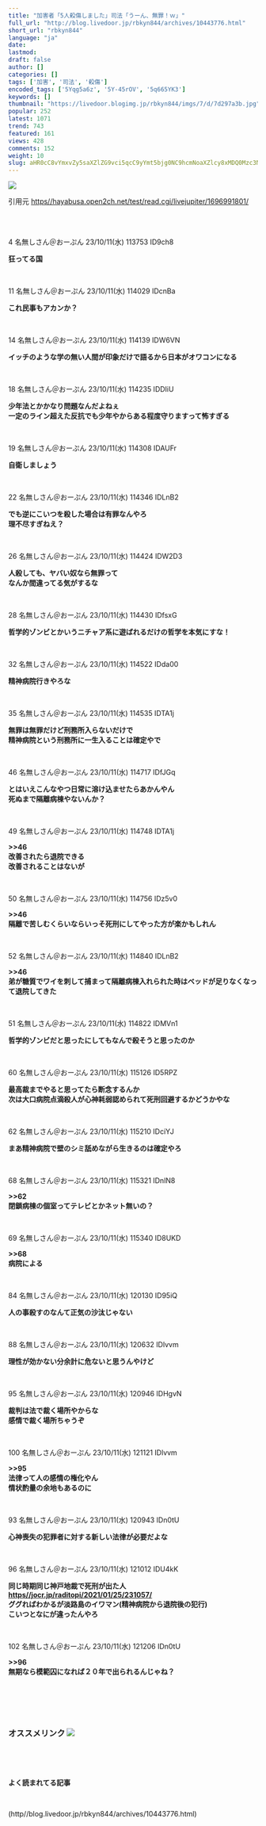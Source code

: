 ```yaml
---
title: "加害者「5人殺傷しました」司法「うーん、無罪！ｗ」"
full_url: "http://blog.livedoor.jp/rbkyn844/archives/10443776.html"
short_url: "rbkyn844"
language: "ja"
date: 
lastmod: 
draft: false
author: []
categories: []
tags: ['加害', '司法', '殺傷']
encoded_tags: ['5Yqg5a6z', '5Y-45rOV', '5q665YK3']
keywords: []
thumbnail: "https://livedoor.blogimg.jp/rbkyn844/imgs/7/d/7d297a3b.jpg"
popular: 252
latest: 1071
trend: 743
featured: 161
views: 428
comments: 152
weight: 10
slug: aHR0cC8vYmxvZy5saXZlZG9vci5qcC9yYmt5bjg0NC9hcmNoaXZlcy8xMDQ0Mzc3Ni5odG1s
---
```


![](https://livedoor.blogimg.jp/rbkyn844/imgs/7/d/7d297a3b.jpg)

<div><p>引用元 <a title='' target='_blank' href='https//hayabusa.open2ch.net/test/read.cgi/livejupiter/1696991801/'>https//hayabusa.open2ch.net/test/read.cgi/livejupiter/1696991801/ </a> </p><br> <br> <p class='res1'>4 名無しさん＠おーぷん 23/10/11(水) 113753 ID9ch8 </p> <p class='res2'><b> 狂ってる国 </b></p><br> <p class='res1'>11 名無しさん＠おーぷん 23/10/11(水) 114029 IDcnBa </p> <p class='res2'><b> これ民事もアカンか？ </b></p><br> <p class='res1'>14 名無しさん＠おーぷん 23/10/11(水) 114139 IDW6VN </p> <p class='res2'><b> イッチのような学の無い人間が印象だけで語るから日本がオワコンになる </b></p><br> <p class='res1'>18 名無しさん＠おーぷん 23/10/11(水) 114235 IDDIiU </p> <p class='res2'><b> 少年法とかかなり問題なんだよねぇ<br>一定のライン超えた反抗でも少年やからある程度守りますって怖すぎる </b></p><br> <p class='res1'>19 名無しさん＠おーぷん 23/10/11(水) 114308 IDAUFr </p> <p class='res2'><b> 自衛しましょう </b></p><br> <p class='res1'>22 名無しさん＠おーぷん 23/10/11(水) 114346 IDLnB2 </p> <p class='res2'><b> でも逆にこいつを殺した場合は有罪なんやろ<br>理不尽すぎねえ？ </b></p><br> <p class='res1'>26 名無しさん＠おーぷん 23/10/11(水) 114424 IDW2D3 </p> <p class='res2'><b> 人殺しても、ヤバい奴なら無罪って<br>なんか間違ってる気がするな </b></p><br> <p class='no-pc'></p> <p class='res1'>28 名無しさん＠おーぷん 23/10/11(水) 114430 IDfsxG </p> <p class='res2'><b> 哲学的ゾンビとかいうニチャア系に遊ばれるだけの哲学を本気にすな！ </b></p><br> <p class='res1'>32 名無しさん＠おーぷん 23/10/11(水) 114522 IDda00 </p> <p class='res2'><b> 精神病院行きやろな </b></p><br> <p class='res1'>35 名無しさん＠おーぷん 23/10/11(水) 114535 IDTA1j </p> <p class='res2'><b> 無罪は無罪だけど刑務所入らないだけで<br>精神病院という刑務所に一生入ることは確定やで </b></p><br> <p class='res1'>46 名無しさん＠おーぷん 23/10/11(水) 114717 IDfJGq </p> <p class='res2'><b> とはいえこんなやつ日常に溶け込ませたらあかんやん<br>死ぬまで隔離病棟やないんか？ </b></p><br> <p class='res1'>49 名無しさん＠おーぷん 23/10/11(水) 114748 IDTA1j </p> <p class='res2'><b> >>46<br>改善されたら退院できる<br>改善されることはないが </b></p><br> <p class='res1'>50 名無しさん＠おーぷん 23/10/11(水) 114756 IDz5v0 </p> <p class='res2'><b> >>46<br>隔離で苦しむくらいならいっそ死刑にしてやった方が楽かもしれん </b></p><br> <p class='res1'>52 名無しさん＠おーぷん 23/10/11(水) 114840 IDLnB2 </p> <p class='res2'><b> >>46<br>弟が糖質でワイを刺して捕まって隔離病棟入れられた時はベッドが足りなくなって退院してきた </b></p><br> <p class='res1'>51 名無しさん＠おーぷん 23/10/11(水) 114822 IDMVn1 </p> <p class='res2'><b> 哲学的ゾンビだと思ったにしてもなんで殺そうと思ったのか </b></p><br> <p class='res1'>60 名無しさん＠おーぷん 23/10/11(水) 115126 ID5RPZ </p> <p class='res2'><b> 最高裁までやると思ってたら断念するんか<br>次は大口病院点滴殺人が心神耗弱認められて死刑回避するかどうかやな </b></p><br> <p class='res1'>62 名無しさん＠おーぷん 23/10/11(水) 115210 IDciYJ </p> <p class='res2'><b> まあ精神病院で壁のシミ舐めながら生きるのは確定やろ </b></p><br> <p class='res1'>68 名無しさん＠おーぷん 23/10/11(水) 115321 IDnlN8 </p> <p class='res2'><b> >>62<br>閉鎖病棟の個室ってテレビとかネット無いの？ </b></p><br> <p class='res1'>69 名無しさん＠おーぷん 23/10/11(水) 115340 ID8UKD </p> <p class='res2'><b> >>68<br>病院による </b></p><br> <p class='res1'>84 名無しさん＠おーぷん 23/10/11(水) 120130 ID95iQ </p> <p class='res2'><b> 人の事殺すのなんて正気の沙汰じゃない </b></p><br> <p class='res1'>88 名無しさん＠おーぷん 23/10/11(水) 120632 IDlvvm </p> <p class='res2'><b> 理性が効かない分余計に危ないと思うんやけど </b></p><br> <p class='res1'>95 名無しさん＠おーぷん 23/10/11(水) 120946 IDHgvN </p> <p class='res2'><b> 裁判は法で裁く場所やからな<br>感情で裁く場所ちゃうぞ </b></p><br> <p class='res1'>100 名無しさん＠おーぷん 23/10/11(水) 121121 IDlvvm </p> <p class='res2'><b> >>95<br>法律って人の感情の権化やん<br>情状酌量の余地もあるのに </b></p><br> <p class='res1'>93 名無しさん＠おーぷん 23/10/11(水) 120943 IDn0tU </p> <p class='res2'><b> 心神喪失の犯罪者に対する新しい法律が必要だよな </b></p><br> <p class='res1'>96 名無しさん＠おーぷん 23/10/11(水) 121012 IDU4kK </p> <p class='res2'><b> 同じ時期同じ神戸地裁で死刑が出た人<br><a target='_blank' href='https//jocr.jp/raditopi/2021/01/25/231057/'>https//jocr.jp/raditopi/2021/01/25/231057/</a><br>ググればわかるが淡路島のイワマン(精神病院から退院後の犯行)<br>こいつとなにが違ったんやろ </b></p><br> <p class='res1'>102 名無しさん＠おーぷん 23/10/11(水) 121206 IDn0tU </p> <p class='res2'><b> >>96<br>無期なら模範囚になれば２０年で出られるんじゃね？ </b></p><br> <p id='5077e33f033c4e934bb013c7c4eb8bbd'> </p><br> <br> <p class='no-pc'></p> <h3 class='linkh'>オススメリンク <img src='http//blog.livedoor.jp/rbkyn844/ftp/fusagikom-fikergh.png'></h3> <p class='link2'> </p><br> <p class='no-pc'></p> <p class='no-pc'><br><p><b>よく読まれてる記事</b></p><br></p> </div>

(http//blog.livedoor.jp/rbkyn844/archives/10443776.html)
